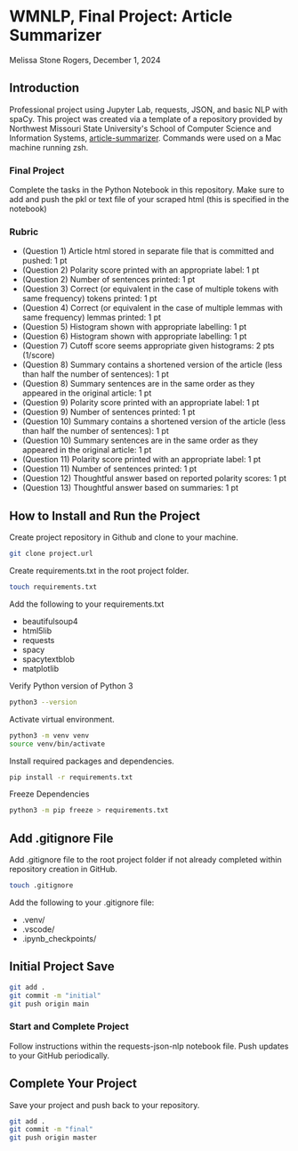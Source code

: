 # WMNLP, Final Project: Article Summarizer
Melissa Stone Rogers, December 1, 2024

## Introduction
Professional project using Jupyter Lab, requests, JSON, and basic NLP with spaCy. This project was created via a template of a repository provided by Northwest Missouri State University's School of Computer Science and Information Systems, [article-summarizer](https://github.com/wmnlp-materials/article-summarizer). 
Commands were used on a Mac machine running zsh.  

### Final Project
Complete the tasks in the Python Notebook in this repository.
Make sure to add and push the pkl or text file of your scraped html (this is specified in the notebook)

### Rubric

* (Question 1) Article html stored in separate file that is committed and pushed: 1 pt
* (Question 2) Polarity score printed with an appropriate label: 1 pt
* (Question 2) Number of sentences printed: 1 pt
* (Question 3) Correct (or equivalent in the case of multiple tokens with same frequency) tokens printed: 1 pt
* (Question 4) Correct (or equivalent in the case of multiple lemmas with same frequency) lemmas printed: 1 pt
* (Question 5) Histogram shown with appropriate labelling: 1 pt
* (Question 6) Histogram shown with appropriate labelling: 1 pt
* (Question 7) Cutoff score seems appropriate given histograms: 2 pts (1/score)
* (Question 8) Summary contains a shortened version of the article (less than half the number of sentences): 1 pt
* (Question 8) Summary sentences are in the same order as they appeared in the original article: 1 pt
* (Question 9) Polarity score printed with an appropriate label: 1 pt
* (Question 9) Number of sentences printed: 1 pt
* (Question 10) Summary contains a shortened version of the article (less than half the number of sentences): 1 pt
* (Question 10) Summary sentences are in the same order as they appeared in the original article: 1 pt
* (Question 11) Polarity score printed with an appropriate label: 1 pt
* (Question 11) Number of sentences printed: 1 pt
* (Question 12) Thoughtful answer based on reported polarity scores: 1 pt
* (Question 13) Thoughtful answer based on summaries: 1 pt


## How to Install and Run the Project
Create project repository in Github and clone to your machine.
```zsh
git clone project.url
```
Create requirements.txt in the root project folder. 
```zsh
touch requirements.txt
```
Add the following to your requirements.txt
- beautifulsoup4
- html5lib
- requests
- spacy
- spacytextblob
- matplotlib

Verify Python version of Python 3
```zsh
python3 --version
```

Activate virtual environment. 
```zsh
python3 -m venv venv
source venv/bin/activate
```

Install required packages and dependencies.
```zsh
pip install -r requirements.txt
```

Freeze Dependencies 
```zsh
python3 -m pip freeze > requirements.txt
```

## Add .gitignore File
Add .gitignore file to the root project folder if not already completed within repository creation in GitHub.
```zsh
touch .gitignore
```
Add the following to your .gitignore file: 
- .venv/
- .vscode/
- .ipynb_checkpoints/

## Initial Project Save
```zsh
git add .
git commit -m "initial"                         
git push origin main
```
### Start and Complete Project 
Follow instructions within the requests-json-nlp notebook file. Push updates to your GitHub periodically.  

## Complete Your Project
Save your project and push back to your repository. 
```zsh
git add .
git commit -m "final"                         
git push origin master
```

